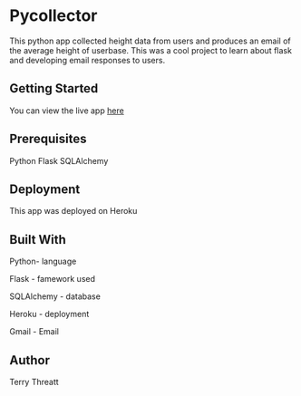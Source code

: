 # Pycollector

This python app collected height data from users and produces an email of the average height of userbase. This was a cool project to learn about flask and developing email responses to users. 

## Getting Started

You can view the live app [here](https://pycollector-app.herokuapp.com)

## Prerequisites

Python
Flask 
SQLAlchemy 


## Deployment

This app was deployed on Heroku


## Built With

Python- language

Flask - famework used

SQLAlchemy - database

Heroku - deployment

Gmail - Email

## Author

Terry Threatt
